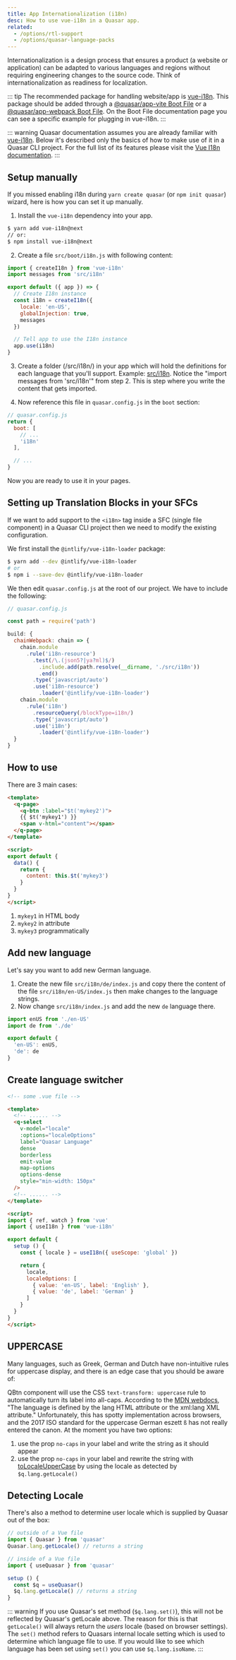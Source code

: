 ```yaml
---
title: App Internationalization (i18n)
desc: How to use vue-i18n in a Quasar app.
related:
  - /options/rtl-support
  - /options/quasar-language-packs
---
```


Internationalization is a design process that ensures a product (a website or application) can be adapted to various languages and regions without requiring engineering changes to the source code. Think of internationalization as readiness for localization.

::: tip
The recommended package for handling website/app is [vue-i18n](https://github.com/intlify/vue-i18n-next). This package should be added through a [@quasar/app-vite Boot File](/quasar-cli-vite/boot-files) or a [@quasar/app-webpack Boot File](/quasar-cli-webpack/boot-files). On the Boot File documentation page you can see a specific example for plugging in vue-i18n.
:::

::: warning
Quasar documentation assumes you are already familiar with [vue-i18n](https://github.com/intlify/vue-i18n-next). Below it's described only the basics of how to make use of it in a Quasar CLI project. For the full list of its features please visit the [Vue I18n documentation](https://vue-i18n.intlify.dev).
:::

## Setup manually

If you missed enabling i18n during `yarn create quasar` (or `npm init quasar`) wizard, here is how you can set it up manually.

1. Install the `vue-i18n` dependency into your app.

```bash
$ yarn add vue-i18n@next
// or:
$ npm install vue-i18n@next
```

2. Create a file `src/boot/i18n.js` with following content:

```js
import { createI18n } from 'vue-i18n'
import messages from 'src/i18n'

export default ({ app }) => {
  // Create I18n instance
  const i18n = createI18n({
    locale: 'en-US',
    globalInjection: true,
    messages
  })

  // Tell app to use the I18n instance
  app.use(i18n)
}
```

3. Create a folder (/src/i18n/) in your app which will hold the definitions for each language that you'll support. Example: [src/i18n](https://github.com/quasarframework/quasar-starter-kit/tree/master/template/src/i18n). Notice the "import messages from 'src/i18n'" from step 2. This is step where you write the content that gets imported.

4. Now reference this file in `quasar.config.js` in the `boot` section:

```js
// quasar.config.js
return {
  boot: [
    // ...
    'i18n'
  ],

  // ...
}
```

Now you are ready to use it in your pages.

## Setting up Translation Blocks in your SFCs

If we want to add support to the `<i18n>` tag inside a SFC (single file component) in a Quasar CLI project then we need to modify the existing configuration.

We first install the `@intlify/vue-i18n-loader` package:

``` bash
$ yarn add --dev @intlify/vue-i18n-loader
# or
$ npm i --save-dev @intlify/vue-i18n-loader
```

We then edit `quasar.config.js` at the root of our project. We have to include the following:

```js
// quasar.config.js

const path = require('path')

build: {
  chainWebpack: chain => {
    chain.module
      .rule('i18n-resource')
        .test(/\.(json5?|ya?ml)$/)
          .include.add(path.resolve(__dirname, './src/i18n'))
          .end()
        .type('javascript/auto')
        .use('i18n-resource')
          .loader('@intlify/vue-i18n-loader')
    chain.module
      .rule('i18n')
        .resourceQuery(/blockType=i18n/)
        .type('javascript/auto')
        .use('i18n')
          .loader('@intlify/vue-i18n-loader')
  }
}
```

## How to use

There are 3 main cases:

```html
<template>
  <q-page>
    <q-btn :label="$t('mykey2')">
    {{ $t('mykey1') }}
    <span v-html="content"></span>
  </q-page>
</template>

<script>
export default {
  data() {
    return {
      content: this.$t('mykey3')
    }
  }
}
</script>
```

1. `mykey1` in HTML body
2. `mykey2` in attribute
3. `mykey3` programmatically

## Add new language

Let's say you want to add new German language.

1. Create the new file `src/i18n/de/index.js` and copy there the content of the file `src/i18n/en-US/index.js` then make changes to the language strings.
2. Now change `src/i18n/index.js` and add the new `de` language there.

```js
import enUS from './en-US'
import de from './de'

export default {
  'en-US': enUS,
  'de': de
}
```

## Create language switcher

```html
<!-- some .vue file -->

<template>
  <!-- ...... -->
  <q-select
    v-model="locale"
    :options="localeOptions"
    label="Quasar Language"
    dense
    borderless
    emit-value
    map-options
    options-dense
    style="min-width: 150px"
  />
  <!-- ...... -->
</template>

<script>
import { ref, watch } from 'vue'
import { useI18n } from 'vue-i18n'

export default {
  setup () {
    const { locale } = useI18n({ useScope: 'global' })

    return {
      locale,
      localeOptions: [
        { value: 'en-US', label: 'English' },
        { value: 'de', label: 'German' }
      ]
    }
  }
}
</script>
```

## UPPERCASE
Many languages, such as Greek, German and Dutch have non-intuitive rules for uppercase display, and there is an edge case that you should be aware of:

QBtn component will use the CSS `text-transform: uppercase` rule to automatically turn its label into all-caps. According to the [MDN webdocs](https://developer.mozilla.org/en-US/docs/Web/CSS/text-transform), "The language is defined by the lang HTML attribute or the xml:lang XML attribute." Unfortunately, this has spotty implementation across browsers, and the 2017 ISO standard for the uppercase German eszett `ß` has not really entered the canon. At the moment you have two options:

1. use the prop `no-caps` in your label and write the string as it should appear
2. use the prop `no-caps` in your label and rewrite the string with [toLocaleUpperCase](https://developer.mozilla.org/en-US/docs/Web/JavaScript/Reference/Global_Objects/String/toLocaleUpperCase) by using the locale as detected by `$q.lang.getLocale()`

## Detecting Locale
There's also a method to determine user locale which is supplied by Quasar out of the box:

```js
// outside of a Vue file
import { Quasar } from 'quasar'
Quasar.lang.getLocale() // returns a string

// inside of a Vue file
import { useQuasar } from 'quasar'

setup () {
  const $q = useQuasar()
  $q.lang.getLocale() // returns a string
}
```

::: warning
If you use Quasar's set method (`$q.lang.set()`), this will not be reflected by Quasar's getLocale above. The reason for this is that `getLocale()` will always return the *users* locale (based on browser settings). The `set()` method refers to Quasars internal locale setting which is used to determine which language file to use. If you would like to see which language has been set using `set()` you can use `$q.lang.isoName`.
:::